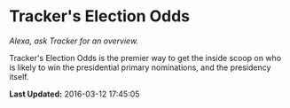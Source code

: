 # Tracker's Election Odds
*Alexa, ask Tracker for an overview.*

Tracker's Election Odds is the premier way to get the inside scoop on who is likely to win the presidential primary nominations, and the presidency itself.

**Last Updated:** 2016-03-12 17:45:05